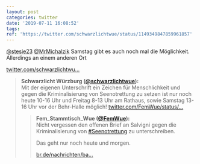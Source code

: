 ```yaml
---
layout: post
categories: twitter
date: '2019-07-11 16:08:52'
tags: 
ref: 'https://twitter.com/schwarzlichtwue/status/1149349847859961857'
---
```

[@stesie23](https://twitter.com/stesie23) [@MrMichalzik](https://twitter.com/MrMichalzik) Samstag gibt es auch noch mal die Möglichkeit. Allerdings an einem anderen Ort

[twitter.com/schwarzlichtwu…](https://twitter.com/schwarzlichtwue/status/1149233727236689920?s=19)
> <b>Schwarzlicht Würzburg ([@schwarzlichtwue](https://twitter.com/schwarzlichtwue)):</b>  
>Mit der eigenen Unterschrift ein Zeichen für Menschlichkeit und gegen die Kriminalisierung von Seenotrettung zu setzen ist nur noch heute 10-16 Uhr und Freitag 8-13 Uhr am Rathaus, sowie Samstag 13-16 Uhr vor der Behr-Halle möglich! [twitter.com/FemWue/status/…](https://twitter.com/FemWue/status/1149213581629677569)  
>> <b>Fem_Stammtisch_Wue ([@FemWue](https://twitter.com/FemWue)):</b>    
>>Nicht vergessen den offenen Brief an Salvigni gegen die Kriminalisierung von [#Seenotrettung](/t/seenotrettung) zu unterschreiben.     
>>    
>>    
>>    
>>Das geht nur noch heute und morgen.     
>>    
>>    
>>    
>>[br.de/nachrichten/ba…](https://www.br.de/nachrichten/bayern/fluechtlingspolitik-wuerzburg-setzt-zeichen-der-solidaritaet,RVH7F0d)    
>  
>  

